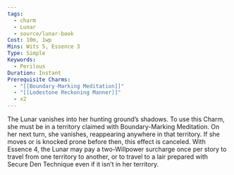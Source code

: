 ```yaml
---
tags:
  - charm
  - Lunar
  - source/lunar-book
Cost: 10m, 1wp
Mins: Wits 5, Essence 3
Type: Simple
Keywords:
  - Perilous
Duration: Instant
Prerequisite Charms:
  - "[[Boundary-Marking Meditation]]"
  - "[[Lodestone Reckoning Manner]]"
  - x2
---
```

The Lunar vanishes into her hunting ground’s shadows. To use this Charm, she must be in a territory claimed with Boundary-Marking Meditation. On her next turn, she vanishes, reappearing anywhere in that territory. If she moves or is knocked prone before then, this effect is canceled. With Essence 4, the Lunar may pay a two-Willpower surcharge once per story to travel from one territory to another, or to travel to a lair prepared with Secure Den Technique even if it isn’t in her territory.